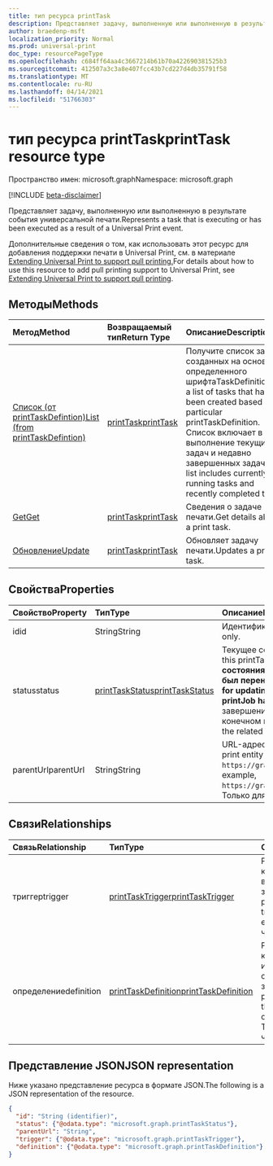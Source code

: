 ```yaml
---
title: тип ресурса printTask
description: Представляет задачу, выполненную или выполненную в результате события универсальной печати.
author: braedenp-msft
localization_priority: Normal
ms.prod: universal-print
doc_type: resourcePageType
ms.openlocfilehash: c684ff64aa4c3667214b61b70a422690381525b3
ms.sourcegitcommit: 412507a3c3a8e407fcc43b7cd227d4db35791f58
ms.translationtype: MT
ms.contentlocale: ru-RU
ms.lasthandoff: 04/14/2021
ms.locfileid: "51766303"
---
```

# <a name="printtask-resource-type"></a><span data-ttu-id="54de7-103">тип ресурса printTask</span><span class="sxs-lookup"><span data-stu-id="54de7-103">printTask resource type</span></span>

<span data-ttu-id="54de7-104">Пространство имен: microsoft.graph</span><span class="sxs-lookup"><span data-stu-id="54de7-104">Namespace: microsoft.graph</span></span>

[!INCLUDE [beta-disclaimer](../../includes/beta-disclaimer.md)]

<span data-ttu-id="54de7-105">Представляет задачу, выполненную или выполненную в результате события универсальной печати.</span><span class="sxs-lookup"><span data-stu-id="54de7-105">Represents a task that is executing or has been executed as a result of a Universal Print event.</span></span>

<span data-ttu-id="54de7-106">Дополнительные сведения о том, как использовать этот ресурс для добавления поддержки печати в Universal Print, см. в материале [Extending Universal Print to support pull printing.](/graph/universal-print-concept-overview#extending-universal-print-to-support-pull-printing)</span><span class="sxs-lookup"><span data-stu-id="54de7-106">For details about how to use this resource to add pull printing support to Universal Print, see [Extending Universal Print to support pull printing](/graph/universal-print-concept-overview#extending-universal-print-to-support-pull-printing).</span></span>

## <a name="methods"></a><span data-ttu-id="54de7-107">Методы</span><span class="sxs-lookup"><span data-stu-id="54de7-107">Methods</span></span>

| <span data-ttu-id="54de7-108">Метод</span><span class="sxs-lookup"><span data-stu-id="54de7-108">Method</span></span>       | <span data-ttu-id="54de7-109">Возвращаемый тип</span><span class="sxs-lookup"><span data-stu-id="54de7-109">Return Type</span></span> | <span data-ttu-id="54de7-110">Описание</span><span class="sxs-lookup"><span data-stu-id="54de7-110">Description</span></span> |
|:-------------|:------------|:------------|
| [<span data-ttu-id="54de7-111">Список (от printTaskDefintion)</span><span class="sxs-lookup"><span data-stu-id="54de7-111">List (from printTaskDefintion)</span></span>](../api/printtaskdefinition-list-tasks.md) | [<span data-ttu-id="54de7-112">printTask</span><span class="sxs-lookup"><span data-stu-id="54de7-112">printTask</span></span>](printtask.md) | <span data-ttu-id="54de7-113">Получите список задач, созданных на основе определенного шрифтаTaskDefinition.</span><span class="sxs-lookup"><span data-stu-id="54de7-113">Get a list of tasks that have been created based on a particular printTaskDefinition.</span></span> <span data-ttu-id="54de7-114">Список включает в себя выполнение текущих задач и недавно завершенных задач.</span><span class="sxs-lookup"><span data-stu-id="54de7-114">The list includes currently running tasks and recently completed tasks.</span></span> |
| [<span data-ttu-id="54de7-115">Get</span><span class="sxs-lookup"><span data-stu-id="54de7-115">Get</span></span>](../api/printtask-get.md) | [<span data-ttu-id="54de7-116">printTask</span><span class="sxs-lookup"><span data-stu-id="54de7-116">printTask</span></span>](printtask.md) | <span data-ttu-id="54de7-117">Сведения о задаче печати.</span><span class="sxs-lookup"><span data-stu-id="54de7-117">Get details about a print task.</span></span> |
| [<span data-ttu-id="54de7-118">Обновление</span><span class="sxs-lookup"><span data-stu-id="54de7-118">Update</span></span>](../api/printtaskdefinition-update-task.md) | [<span data-ttu-id="54de7-119">printTask</span><span class="sxs-lookup"><span data-stu-id="54de7-119">printTask</span></span>](printtask.md) | <span data-ttu-id="54de7-120">Обновляет задачу печати.</span><span class="sxs-lookup"><span data-stu-id="54de7-120">Updates a print task.</span></span> |

## <a name="properties"></a><span data-ttu-id="54de7-121">Свойства</span><span class="sxs-lookup"><span data-stu-id="54de7-121">Properties</span></span>
| <span data-ttu-id="54de7-122">Свойство</span><span class="sxs-lookup"><span data-stu-id="54de7-122">Property</span></span>     | <span data-ttu-id="54de7-123">Тип</span><span class="sxs-lookup"><span data-stu-id="54de7-123">Type</span></span>        | <span data-ttu-id="54de7-124">Описание</span><span class="sxs-lookup"><span data-stu-id="54de7-124">Description</span></span> |
|:-------------|:------------|:------------|
|<span data-ttu-id="54de7-125">id</span><span class="sxs-lookup"><span data-stu-id="54de7-125">id</span></span>|<span data-ttu-id="54de7-126">String</span><span class="sxs-lookup"><span data-stu-id="54de7-126">String</span></span>|<span data-ttu-id="54de7-127">Идентификатор printTask.</span><span class="sxs-lookup"><span data-stu-id="54de7-127">The printTask's identifier.</span></span> <span data-ttu-id="54de7-128">Только для чтения.</span><span class="sxs-lookup"><span data-stu-id="54de7-128">Read-only.</span></span>|
|<span data-ttu-id="54de7-129">status</span><span class="sxs-lookup"><span data-stu-id="54de7-129">status</span></span>|[<span data-ttu-id="54de7-130">printTaskStatus</span><span class="sxs-lookup"><span data-stu-id="54de7-130">printTaskStatus</span></span>](printtaskstatus.md)|<span data-ttu-id="54de7-131">Текущее состояние выполнения этого printTask.</span><span class="sxs-lookup"><span data-stu-id="54de7-131">The current execution status of this printTask.</span></span> <span data-ttu-id="54de7-132">**Приложение вызовов отвечает за обновление этого состояния по завершению обработки, если соответствующий printJob не был перенаправлен на другой принтер.**</span><span class="sxs-lookup"><span data-stu-id="54de7-132">**The calling application is responsible for updating this status when processing is finished, unless the related printJob has been redirected to another printer.**</span></span> <span data-ttu-id="54de7-133">Невыполнение отчетов о завершении приведет к блокировке связанного задания печати от печати и в конечном итоге к их удаляемой работе.</span><span class="sxs-lookup"><span data-stu-id="54de7-133">Failure to report completion will result in the related print job being blocked from printing and eventually deleted.</span></span> |
|<span data-ttu-id="54de7-134">parentUrl</span><span class="sxs-lookup"><span data-stu-id="54de7-134">parentUrl</span></span>|<span data-ttu-id="54de7-135">String</span><span class="sxs-lookup"><span data-stu-id="54de7-135">String</span></span>|<span data-ttu-id="54de7-136">URL-адрес для объекта печати, который вызвал эту задачу.</span><span class="sxs-lookup"><span data-stu-id="54de7-136">The URL for the print entity that triggered this task.</span></span> <span data-ttu-id="54de7-137">Например, `https://graph.microsoft.com/beta/print/printers/{printerId}/jobs/{jobId}`.</span><span class="sxs-lookup"><span data-stu-id="54de7-137">For example, `https://graph.microsoft.com/beta/print/printers/{printerId}/jobs/{jobId}`.</span></span> <span data-ttu-id="54de7-138">Только для чтения.</span><span class="sxs-lookup"><span data-stu-id="54de7-138">Read-only.</span></span>|

## <a name="relationships"></a><span data-ttu-id="54de7-139">Связи</span><span class="sxs-lookup"><span data-stu-id="54de7-139">Relationships</span></span>
| <span data-ttu-id="54de7-140">Связь</span><span class="sxs-lookup"><span data-stu-id="54de7-140">Relationship</span></span> | <span data-ttu-id="54de7-141">Тип</span><span class="sxs-lookup"><span data-stu-id="54de7-141">Type</span></span>        | <span data-ttu-id="54de7-142">Описание</span><span class="sxs-lookup"><span data-stu-id="54de7-142">Description</span></span> |
|:-------------|:------------|:------------|
|<span data-ttu-id="54de7-143">триггер</span><span class="sxs-lookup"><span data-stu-id="54de7-143">trigger</span></span>|[<span data-ttu-id="54de7-144">printTaskTrigger</span><span class="sxs-lookup"><span data-stu-id="54de7-144">printTaskTrigger</span></span>](printtasktrigger.md)|<span data-ttu-id="54de7-145">PrintTaskTrigger, который вызвал выполнение этой задачи.</span><span class="sxs-lookup"><span data-stu-id="54de7-145">The printTaskTrigger that triggered this task's execution.</span></span> <span data-ttu-id="54de7-146">Только для чтения.</span><span class="sxs-lookup"><span data-stu-id="54de7-146">Read-only.</span></span>|
|<span data-ttu-id="54de7-147">определение</span><span class="sxs-lookup"><span data-stu-id="54de7-147">definition</span></span>|[<span data-ttu-id="54de7-148">printTaskDefinition</span><span class="sxs-lookup"><span data-stu-id="54de7-148">printTaskDefinition</span></span>](printtaskdefinition.md)|<span data-ttu-id="54de7-149">PrintTaskDefinition, который использовался для создания этой задачи.</span><span class="sxs-lookup"><span data-stu-id="54de7-149">The printTaskDefinition that was used to create this task.</span></span> <span data-ttu-id="54de7-150">Только для чтения.</span><span class="sxs-lookup"><span data-stu-id="54de7-150">Read-only.</span></span>|

## <a name="json-representation"></a><span data-ttu-id="54de7-151">Представление JSON</span><span class="sxs-lookup"><span data-stu-id="54de7-151">JSON representation</span></span>

<span data-ttu-id="54de7-152">Ниже указано представление ресурса в формате JSON.</span><span class="sxs-lookup"><span data-stu-id="54de7-152">The following is a JSON representation of the resource.</span></span>

<!-- {
  "blockType": "resource",
  "optionalProperties": [

  ],
  "@odata.type": "microsoft.graph.printTask",
  "keyProperty": "id",
  "baseType":"microsoft.graph.entity"
}-->

```json
{
  "id": "String (identifier)",
  "status": {"@odata.type": "microsoft.graph.printTaskStatus"},
  "parentUrl": "String",
  "trigger": {"@odata.type": "microsoft.graph.printTaskTrigger"},
  "definition": {"@odata.type": "microsoft.graph.printTaskDefinition"}
}

```

<!-- uuid: 8fcb5dbc-d5aa-4681-8e31-b001d5168d79
2015-10-25 14:57:30 UTC -->
<!-- {
  "type": "#page.annotation",
  "description": "printTask resource",
  "keywords": "",
  "section": "documentation",
  "tocPath": ""
}-->


